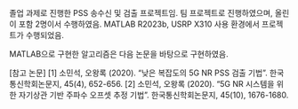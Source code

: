 졸업 과제로 진행한 PSS 송수신 및 검출 프로젝트임.
팀 프로젝트로 진행하였으며, 올린이 포함 2명이서 수행하였음.
MATLAB R2023b, USRP X310 사용 환경에서 프로젝트가 수행되었음.

MATLAB으로 구현한 알고리즘은 다음 논문을 바탕으로 구현하였음.

[참고 논문]
[1] 소민석, 오왕록 (2020). “낮은 복잡도의 5G NR PSS 검출 기법”. 한국통신학회논문지, 45(4), 652-656.
[2] 소민석, 오왕록 (2020). “5G NR 시스템을 위한 자기상관 기반 주파수 오프셋 추정 기법”. 한국통신학회논문지, 45(10), 1676-1680.
